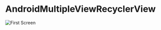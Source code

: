 # AndroidMultipleViewRecyclerView

![First Screen](https://user-images.githubusercontent.com/46577836/64064893-92b9d380-cc07-11e9-9aa1-e13b70a6ebbc.png)
